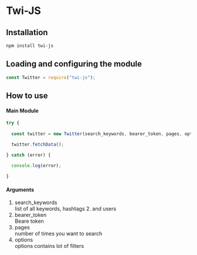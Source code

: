 # Twi-JS

## Installation

```bash
npm install twi-js
```

## Loading and configuring the module

```javascript
const Twitter = require("twi-js");
```

## How to use

#### Main Module

```javascript
try {
  
  const twitter = new Twitter(search_keywords, bearer_token, pages, options);

  twitter.fetchData();

} catch (error) {
  
  console.log(error);

}
```

#### Arguments

1. search_keywords  
   list of all keywords, hashtags 2. and users
2. bearer_token  
   Beare token
3. pages  
   number of times you want to search
4. options  
   options contains lot of filters
